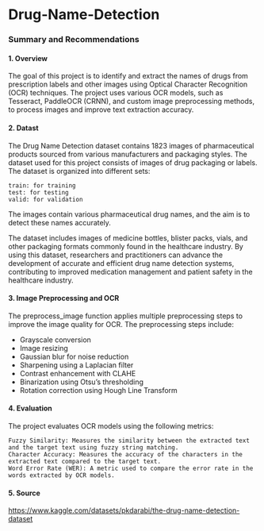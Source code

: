 # Drug-Name-Detection

### Summary and Recommendations

#### 1. Overview

The goal of this project is to identify and extract the names of drugs from prescription labels and other images using Optical Character Recognition (OCR) techniques. The project uses various OCR models, such as Tesseract, PaddleOCR (CRNN), and custom image preprocessing methods, to process images and improve text extraction accuracy.

#### 2. Datast

The Drug Name Detection dataset contains 1823 images of pharmaceutical products sourced from various manufacturers and packaging styles. The dataset used for this project consists of images of drug packaging or labels. The dataset is organized into different sets:

    train: for training
    test: for testing
    valid: for validation

The images contain various pharmaceutical drug names, and the aim is to detect these names accurately.

The dataset includes images of medicine bottles, blister packs, vials, and other packaging formats commonly found in the healthcare industry. By using this dataset, researchers and practitioners can advance the development of accurate and efficient drug name detection systems, contributing to improved medication management and patient safety in the healthcare industry.

#### 3. Image Preprocessing and OCR

The preprocess_image function applies multiple preprocessing steps to improve the image quality for OCR. The preprocessing steps include:

- Grayscale conversion
- Image resizing
- Gaussian blur for noise reduction
- Sharpening using a Laplacian filter
- Contrast enhancement with CLAHE
- Binarization using Otsu’s thresholding
- Rotation correction using Hough Line Transform

#### 4. Evaluation

The project evaluates OCR models using the following metrics:

    Fuzzy Similarity: Measures the similarity between the extracted text and the target text using fuzzy string matching.
    Character Accuracy: Measures the accuracy of the characters in the extracted text compared to the target text.
    Word Error Rate (WER): A metric used to compare the error rate in the words extracted by OCR models.

#### 5. Source

https://www.kaggle.com/datasets/pkdarabi/the-drug-name-detection-dataset
